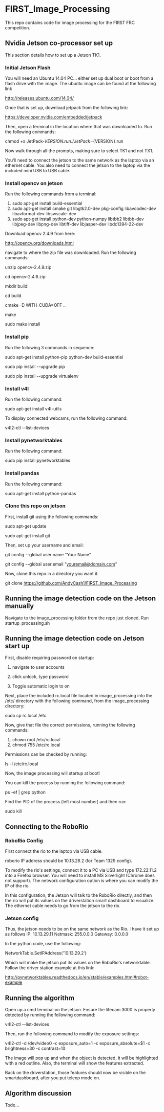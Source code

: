 # FIRST_Image_Processing
This repo contains code for image processing for the FIRST FRC competition. 

## Nvidia Jetson co-processor set up

This section details how to set up a Jetson TK1.

### Initial Jetson Flash

You will need an Ubuntu 14.04 PC... either set up 
dual boot or boot from a flash drive with the image.  The ubuntu image can be found at the following link

http://releases.ubuntu.com/14.04/

Once that is set up, download jetpack from the following link:

https://developer.nvidia.com/embedded/jetpack

Then, open a terminal in the location where that was downloaded to.
Run the following commands:

chmod +x JetPack-${VERSION}.run
./JetPack-${VERSION}.run

Now walk through all the prompts, making sure to select TK1 and not TX1.

You'll need to connect the jetson to the same network as the laptop via an ethernet cable.
You also need to connect the jetson to the laptop via the included mini USB to USB cable.

### Install opencv on jetson

Run the following commands from a terminal:

1. sudo apt-get install build-essential
2. sudo apt-get install cmake git libgtk2.0-dev pkg-config libavcodec-dev libavformat-dev libswscale-dev
3. sudo apt-get install python-dev python-numpy libtbb2 libtbb-dev libjpeg-dev libpng-dev libtiff-dev libjasper-dev libdc1394-22-dev

Download opencv 2.4.9 from here:

http://opencv.org/downloads.html

navigate to where the zip file was downloaded.  Run the following commands:

unzip opencv-2.4.9.zip

cd opencv-2.4.9.zip

mkdir build

cd build

cmake -D WITH_CUDA=OFF ..

make

sudo make install

### Install pip

Run the following 3 commands in sequence:

sudo apt-get install python-pip python-dev build-essential

sudo pip install --upgrade pip

sudo pip install --upgrade virtualenv

### Install v4l

Run the following command:

sudo apt-get install v4l-utils

To display connected webcams, run the following command:

v4l2-ctl --list-devices

### Install pynetworktables

Run the following command:

sudo pip install pynetworktables

### Install pandas

Run the following command:

sudo apt-get install python-pandas

### Clone this repo on jetson

First, install git using the following commands:

sudo apt-get update

sudo apt-get install git

Then, set up your username and email:

git config --global user.name "Your Name"

git config --global user.email "youremail@domain.com"

Now, clone this repo in a directory you want it:

git clone https://github.com/AndyCash1/FIRST_Image_Processing

## Running the image detection code on the Jetson manually

Navigate to the image_processing folder from the repo just cloned.
Run startup_processing.sh

## Running the image detection code on Jetson start up

First, disable requiring password on startup:

1. navigate to user accounts

2. click unlock, type password

3. Toggle automatic login to on

Next, place the included rc.local file located in image_processing into 
the /etc/ directory with the following command, from the image_processing directory:

sudo cp rc.local /etc

Now, give that file the correct permissions, running the following commands:

1. chown root /etc/rc.local
2. chmod 755 /etc/rc.local

Permissions can be checked by running:

ls -l /etc/rc.local

Now, the image processing will startup at boot!

You can kill the process by running the following command:

ps -ef | grep python

Find the PID of the process (left most number) and then run:

sudo kill <PID>

## Connecting to the RoboRio

### RoboRio Config

First connect the rio to the laptop via USB cable.

roborio IP address should be 10.13.29.2 (for Team 1329 config).

To modify the rio's settings, connect it to a PC via USB and type 172.22.11.2 
into a Firefox browser.  You will need to install MS Silverlight (Chrome does not support).
The network configuration option is where you can modify the IP of the rio.

In this configuration, the Jetson will talk to the RoboRio directly, 
and then the rio will put its values on the driverstation smart dashboard to visualize.
The ethernet cable needs to go from the jetson to the rio.

### Jetson config

Thus, the jetson needs to be on the same network as the Rio.  I have it set up as follows
IP: 10.13.29.11
Netmask: 255.0.0.0
Gateway: 0.0.0.0

In the python code, use the following: 

NetworkTable.SetIPAddress('10.13.29.2')

Which will make the jetson put its values on the RoboRio's networktable.
Follow the driver station example at this link:

http://pynetworktables.readthedocs.io/en/stable/examples.html#robot-example

## Running the algorithm

Open up a cmd terminal on the jetson.  Ensure the lifecam 3000 is properly detected by running 
the following command:

v4l2-ctl --list-devices

Then, run the following command to modify the exposure settings:

v4l2-ctl -d /dev/video0 -c exposure_auto=1 -c exposure_absolute=$1 
-c brightness=30 -c contrast=10

The image will pop up and when the object is detected, it will be highlighted with a red outline.
Also, the terminal will show the features extracted.

Back on the driverstation, those features should now be visible on the smartdashboard, 
after you put teleop mode on.

## Algorithm discussion

Todo...
